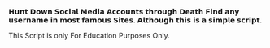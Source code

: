 𝗛𝘂𝗻𝘁 𝗗𝗼𝘄𝗻 𝗦𝗼𝗰𝗶𝗮𝗹 𝗠𝗲𝗱𝗶𝗮 𝗔𝗰𝗰𝗼𝘂𝗻𝘁𝘀 𝘁𝗵𝗿𝗼𝘂𝗴𝗵 𝗗𝗲𝗮𝘁𝗵 𝗙𝗶𝗻𝗱 𝗮𝗻𝘆 𝘂𝘀𝗲𝗿𝗻𝗮𝗺𝗲 𝗶𝗻 𝗺𝗼𝘀𝘁 𝗳𝗮𝗺𝗼𝘂𝘀 𝗦𝗶𝘁𝗲𝘀.
𝗔𝗹𝘁𝗵𝗼𝘂𝗴𝗵 𝘁𝗵𝗶𝘀 𝗶𝘀 𝗮 𝘀𝗶𝗺𝗽𝗹𝗲 𝘀𝗰𝗿𝗶𝗽𝘁.

This Script is only For Education Purposes Only.
